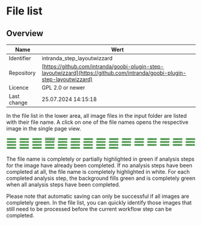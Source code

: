 # File list

## Overview

Name                     | Wert
-------------------------|-----------
Identifier               | intranda_step_layoutwizzard
Repository               | [https://github.com/intranda/goobi-plugin-step-layoutwizzard](https://github.com/intranda/goobi-plugin-step-layoutwizzard)
Licence              | GPL 2.0 or newer 
Last change    | 25.07.2024 14:15:18


In the file list in the lower area, all image files in the input folder are listed with their file name. A click on one of the file names opens the respective image in the single page view.

![File list of all the associated images in a Goobi operation](images/goobi-plugin-step-layoutwizzard_screen_54.png)

The file name is completely or partially highlighted in green if analysis steps for the image have already been completed. If no analysis steps have been completed at all, the file name is completely highlighted in white. For each completed analysis step, the background fills green and is completely green when all analysis steps have been completed.

Please note that automatic saving can only be successful if all images are completely green. In the file list, you can quickly identify those images that still need to be processed before the current workflow step can be completed.